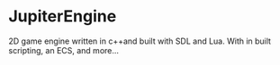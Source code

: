 # JupiterEngine
2D game engine written in c++and built with SDL and Lua. With in built scripting, an ECS, and more...
